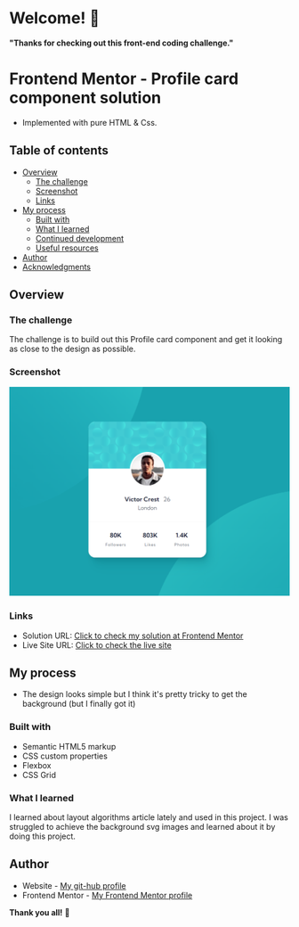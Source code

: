 # Welcome! 👋

**"Thanks for checking out this front-end coding challenge."**

# Frontend Mentor - Profile card component solution

- Implemented with pure HTML & Css.

## Table of contents

- [Overview](#overview)
  - [The challenge](#the-challenge)
  - [Screenshot](#screenshot)
  - [Links](#links)
- [My process](#my-process)
  - [Built with](#built-with)
  - [What I learned](#what-i-learned)
  - [Continued development](#continued-development)
  - [Useful resources](#useful-resources)
- [Author](#author)
- [Acknowledgments](#acknowledgments)

## Overview

### The challenge

The challenge is to build out this Profile card component and get it looking as close to the design as possible.

### Screenshot

![](./images/live-site-screenshot.png)

### Links

- Solution URL: [Click to check my solution at Frontend Mentor]()
- Live Site URL: [Click to check the live site]()

## My process

- The design looks simple but I think it's pretty tricky to get the background (but I finally got it)

### Built with

- Semantic HTML5 markup
- CSS custom properties
- Flexbox
- CSS Grid

### What I learned

I learned about layout algorithms article lately and used in this project. 
I was struggled to achieve the background svg images and learned about it by doing this project.

## Author

- Website - [My git-hub profile](https://github.com/CGM-ThanHtike)
- Frontend Mentor - [My Frontend Mentor profile](https://www.frontendmentor.io/profile/CGM-ThanHtike)

**Thank you all!** 🚀